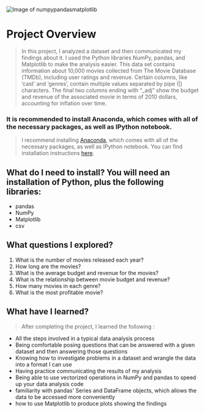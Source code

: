 ![Image of numpypandasmatplotlib](https://github.com/dainantonio/Data-Analytics/blob/main/numpypandasmatplotlib.png)

# Project Overview
> In this project, I analyzed a dataset and then communicated my findings about it. I used the Python libraries NumPy, pandas, and Matplotlib to make the analysis easier.
> This data set contains information about 10,000 movies collected from The Movie Database (TMDb), including user ratings and revenue. Certain columns, like ‘cast’ and ‘genres’, contain multiple values separated by pipe (|) characters. The final two columns ending with “_adj” show the budget and revenue of the associated movie in terms of 2010 dollars, accounting for inflation over time.

### It is recommended to install Anaconda, which comes with all of the necessary packages, as well as IPython notebook.

> I recommend installing [Anaconda](https://www.anaconda.com/products/individual/), which comes with all of the necessary packages, as well as IPython notebook. You can find installation instructions [here](https://auth.udacity.com/sign-in?next=https%3A%2F%2Fclassroom.udacity.com%2Fauthenticated).

## What do I need to install? You will need an installation of Python, plus the following libraries:

* pandas
* NumPy
* Matplotlib
* csv

## What questions I explored?
1. What is the number of movies released each year?
2. How long are the movies?
3. What is the average budget and revenue for the movies?
4. What is the relationship between movie budget and revenue?
5. How many movies in each genre?
6. What is the most profitable movie?


## What have I learned?
> After completing the project, I learned the following :

* All the steps involved in a typical data analysis process
* Being comfortable posing questions that can be answered with a given dataset and then answering those questions
* Knowing how to investigate problems in a dataset and wrangle the data into a format I can use
* Having practice communicating the results of my analysis
* Being able to use vectorized operations in NumPy and pandas to speed up your data analysis code
* familiarity with pandas' Series and DataFrame objects, which allows the data to be accessed more conveniently
* how to use Matplotlib to produce plots showing the findings

